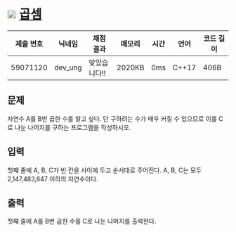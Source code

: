 # <img width="20px"  src="https://d2gd6pc034wcta.cloudfront.net/tier/10.svg" class="solvedac-tier"> [곱셈](https://www.acmicpc.net/problem/1629) 

| 제출 번호 | 닉네임 | 채점 결과 | 메모리 | 시간 | 언어 | 코드 길이 |
|---|---|---|---|---|---|---|
|59071120|dev_ung|맞았습니다!! |2020KB|0ms|C++17|406B|

## 문제
<p>자연수 A를 B번 곱한 수를 알고 싶다. 단 구하려는 수가 매우 커질 수 있으므로 이를 C로 나눈 나머지를 구하는 프로그램을 작성하시오.</p>

## 입력
<p>첫째 줄에 A, B, C가 빈 칸을 사이에 두고 순서대로 주어진다. A, B, C는 모두 2,147,483,647 이하의 자연수이다.</p>

## 출력
<p>첫째 줄에 A를 B번 곱한 수를 C로 나눈 나머지를 출력한다.</p>

